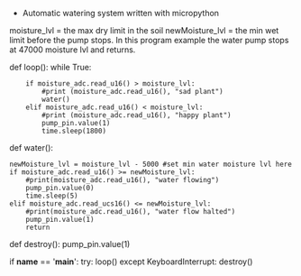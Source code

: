 - Automatic watering system
written with micropython


moisture_lvl = the max dry limit in the soil
newMoisture_lvl = the min wet limit before the pump stops.
In this program example the water pump stops at 47000 moisture lvl and
returns.



def loop():
    while True:

        if moisture_adc.read_u16() > moisture_lvl:
            #print (moisture_adc.read_u16(), "sad plant")
            water()
        elif moisture_adc.read_u16() < moisture_lvl:
            #print (moisture_adc.read_u16(), "happy plant")
            pump_pin.value(1)
            time.sleep(1800)
            

def water():

    newMoisture_lvl = moisture_lvl - 5000 #set min water moisture lvl here
    if moisture_adc.read_u16() >= newMoisture_lvl:
        #print(moisture_adc.read_u16(), "water flowing")
        pump_pin.value(0)
        time.sleep(5)
    elif moisture_adc.read_ucs16() <= newMoisture_lvl:
        #print(moisture_adc.read_u16(), "water flow halted")
        pump_pin.value(1)
        return

           
def destroy():
    pump_pin.value(1)


if __name__ == '__main__':
    try:
        loop()
    except KeyboardInterrupt:
        destroy()







